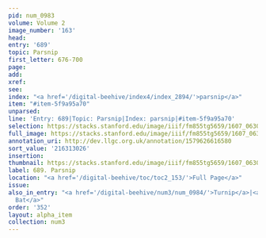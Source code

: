 ```yaml
---
pid: num_0983
volume: Volume 2
image_number: '163'
head:
entry: '689'
topic: Parsnip
first_letter: 676-700
page:
add:
xref:
see:
index: "<a href='/digital-beehive/index4/index_2894/'>parsnip</a>"
item: "#item-5f9a95a70"
unparsed:
line: 'Entry: 689|Topic: Parsnip|Index: parsnip|#item-5f9a95a70'
selection: https://stacks.stanford.edu/image/iiif/fm855tg5659/1607_0630/445,3026,2761,275/full/0/default.jpg
full_image: https://stacks.stanford.edu/image/iiif/fm855tg5659/1607_0630/full/full/0/default.jpg
annotation_uri: http://dev.llgc.org.uk/annotation/1579626616580
sort_value: '216313026'
insertion:
thumbnail: https://stacks.stanford.edu/image/iiif/fm855tg5659/1607_0630/445,3026,600,180/250,/0/default.jpg
label: 689. Parsnip
location: "<a href='/digital-beehive/toc/toc2_153/'>Full Page</a>"
issue:
also_in_entry: "<a href='/digital-beehive/num3/num_0984/'>Turnip</a>|<a href='/digital-beehive/num3/num_0985/'>a
  Bat</a>"
order: '352'
layout: alpha_item
collection: num3
---
```

